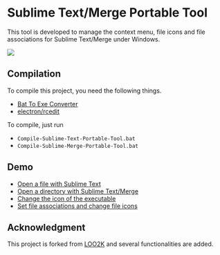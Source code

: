 # Sublime Text/Merge Portable Tool

This tool is developed to manage the context menu, file icons and file associations for Sublime Text/Merge under Windows.

![](https://raw.githubusercontent.com/jfcherng/Sublime-Text-Portable-Tool/gh-pages/images/interface.png)


## Compilation

To compile this project, you need the following things.

- [Bat To Exe Converter](http://www.f2ko.de/en/b2e.php)
- [electron/rcedit](https://github.com/electron/rcedit)

To compile, just run

- `Compile-Sublime-Text-Portable-Tool.bat`
- `Compile-Sublime-Merge-Portable-Tool.bat`


## Demo

- [Open a file with Sublime Text](https://raw.githubusercontent.com/jfcherng/Sublime-Text-Portable-Tool/gh-pages/images/file.png)
- [Open a directory with Sublime Text/Merge](https://raw.githubusercontent.com/jfcherng/Sublime-Text-Portable-Tool/gh-pages/images/dir.png)
- [Change the icon of the executable](https://raw.githubusercontent.com/jfcherng/Sublime-Text-Portable-Tool/gh-pages/images/change_exe_icon.png)
- [Set file associations and change file icons](https://raw.githubusercontent.com/jfcherng/Sublime-Text-Portable-Tool/gh-pages/images/change_file_icon.png)


## Acknowledgment

This project is forked from [LOO2K](https://github.com/loo2k/Sublime-Text-Portable-Tool) and several functionalities are added.
